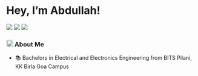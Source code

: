 # Hey, I’m Abdullah! 

[<img src="https://img.icons8.com/color/40/000000/linkedin.svg"/>](https://www.linkedin.com/in/abdullahmukadam/) [<img src="https://img.icons8.com/color/40/000000/twitter--v1.svg"/>](https://twitter.com/abdmuk0109) [<img src="https://img.icons8.com/windows/40/000000/dev.svg"/>](https://dev.to/abdmk)

### <img src="https://img.icons8.com/color/48/000000/task--v2.gif" width="18" height="18"/> About Me 

- 📚 Bachelors in Electrical and Electronics Engineering from BITS Pilani, KK Birla Goa Campus


<!---
abdullah-mukadam/abdullah-mukadam is a ✨ special ✨ repository because its `README.md` (this file) appears on your GitHub profile.
You can click the Preview link to take a look at your changes.
